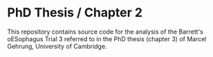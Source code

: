 # PhD Thesis / Chapter 2
This repository contains source code for the analysis of the Barrett's oESophagus Trial 3 referred to in the PhD thesis (chapter 3) of Marcel Gehrung, University of Cambridge.
